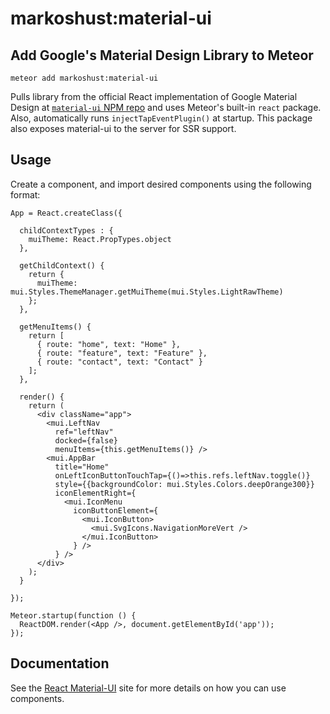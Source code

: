 # markoshust:material-ui

## Add Google's Material Design Library to Meteor

`meteor add markoshust:material-ui`

Pulls library from the official React implementation of Google Material Design at <a href="https://www.npmjs.com/package/material-ui" target="_blank">`material-ui` NPM repo</a> and uses Meteor's built-in `react` package. Also, automatically runs `injectTapEventPlugin()` at startup. This package also exposes material-ui to the server for SSR support.

## Usage

Create a component, and import desired components using the following format:

```
App = React.createClass({

  childContextTypes : {
    muiTheme: React.PropTypes.object
  },

  getChildContext() {
    return {
      muiTheme: mui.Styles.ThemeManager.getMuiTheme(mui.Styles.LightRawTheme)
    };
  },

  getMenuItems() {
    return [
      { route: "home", text: "Home" },
      { route: "feature", text: "Feature" },
      { route: "contact", text: "Contact" }
    ];
  },

  render() {
    return (
      <div className="app">
        <mui.LeftNav
          ref="leftNav"
          docked={false}
          menuItems={this.getMenuItems()} />
        <mui.AppBar
          title="Home"
          onLeftIconButtonTouchTap={()=>this.refs.leftNav.toggle()}
          style={{backgroundColor: mui.Styles.Colors.deepOrange300}}
          iconElementRight={
            <mui.IconMenu
              iconButtonElement={
                <mui.IconButton>
                  <mui.SvgIcons.NavigationMoreVert />
                </mui.IconButton>
              } />
          } />
      </div>
    );  
  }

});

Meteor.startup(function () {
  ReactDOM.render(<App />, document.getElementById('app'));
});
```

## Documentation

See the <a href="http://material-ui.com/#/" target="_blank">React Material-UI</a> site for more details on how you can use components.
